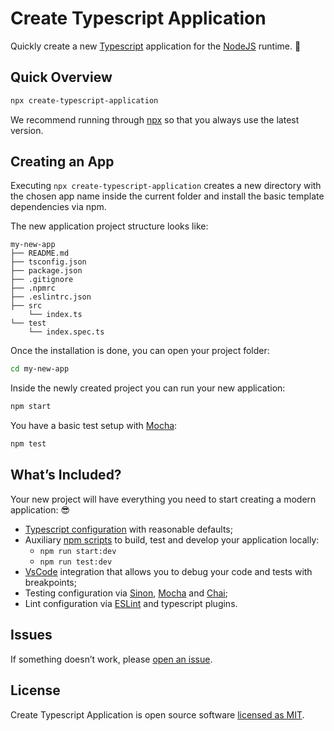 # Create Typescript Application

Quickly create a new [Typescript][1] application for the [NodeJS][2] runtime. :rocket:

## Quick Overview

```sh
npx create-typescript-application
```

We recommend running through [npx][8] so that you always use the latest version.

## Creating an App

Executing `npx create-typescript-application` creates a new directory with the chosen app name inside the current folder and install the basic template dependencies via npm. 

The new application project structure looks like:

```
my-new-app
├── README.md
├── tsconfig.json
├── package.json
├── .gitignore
├── .npmrc
├── .eslintrc.json
├── src
    └── index.ts
└── test
    └── index.spec.ts
```

Once the installation is done, you can open your project folder:

```sh
cd my-new-app
```

Inside the newly created project you can run your new application:

```sh
npm start
```

You have a basic test setup with [Mocha][3]:

```sh
npm test
```

## What’s Included?

Your new project will have everything you need to start creating a modern application: :sunglasses:

- [Typescript configuration][11] with reasonable defaults;
- Auxiliary [npm scripts][12] to build, test and develop your application locally:
  - `npm run start:dev`
  - `npm run test:dev`
- [VsCode][4] integration that allows you to debug your code and tests with breakpoints;
- Testing configuration via [Sinon][7], [Mocha][3] and [Chai][6];
- Lint configuration via [ESLint][5] and typescript plugins.

## Issues

If something doesn’t work, please [open an issue][9].<br>

## License

Create Typescript Application is open source software [licensed as MIT][10].

[1]: https://www.typescriptlang.org/
[2]: https://nodejs.org/en/
[3]: https://mochajs.org/
[4]: https://code.visualstudio.com/
[5]: https://eslint.org/
[6]: https://www.chaijs.com/
[7]: https://sinonjs.org/
[8]: https://www.npmjs.com/package/npx
[9]: https://github.com/allisonmachado/create-typescript-application/issues/new
[10]: https://github.com/allisonmachado/create-typescript-application/blob/main/LICENSE
[11]: https://www.typescriptlang.org/docs/handbook/tsconfig-json.html
[12]: https://docs.npmjs.com/cli/v8/using-npm/scripts

